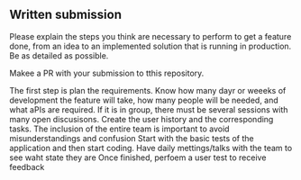## Written submission
Please explain the steps you think are necessary to perform to get a feature done, from an idea to an implemented solution that is running in production. Be as detailed as possible. 

Makee a PR with your submission to tthis repository.

The first step is plan the requirements. Know how many dayr or weeeks of development the feature will take, how many people will be needed, and what aPIs are required. If it is in group, there must be several sessions with many open discusisons. Create the user history and the corresponding tasks. The inclusion of the entire team is important to avoid misunderstandings and confusion
Start with the basic tests of the application and then start coding.
Have daily mettings/talks with the team to see waht state they are
Once finished, perfoem a user test to receive feedback
